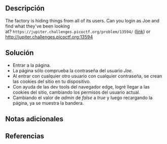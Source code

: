 ## Descripción
The factory is hiding things from all of its users. Can you login as Joe and find what they've been looking at? `https://jupiter.challenges.picoctf.org/problem/13594/` ([link](https://jupiter.challenges.picoctf.org/problem/13594/)) or http://jupiter.challenges.picoctf.org:13594
## Solución
- Entrar a la página.
- La página sólo comprueba la contraseña del usuario *Joe*.
- Al entrar con cualquier otro usuario con cualquier contraseña, se crean las cookies del sitio en tu dispositivo.
- Con ayuda de las dev tools del navegador edge, logré llegar a las cookies del sitio, cambiando los permisos del usuario actual.
- Cambiando el valor de *admin* de *false* a *true* y luego recargando la página, ya se muestra la bandera.
## Notas adicionales
## Referencias